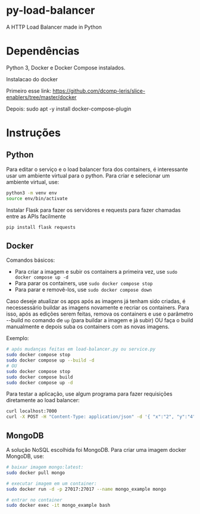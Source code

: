 # py-load-balancer

A HTTP Load Balancer made in Python

# Dependências

Python 3, Docker e Docker Compose instalados.

Instalacao do docker

Primeiro esse link:
https://github.com/dcomp-leris/slice-enablers/tree/master/docker

Depois:
sudo apt -y install docker-compose-plugin

# Instruções

## Python

Para editar o serviço e o load balancer fora dos containers, é interessante usar um ambiente virtual para o python. Para criar e selecionar um ambiente virtual, use:

```bash
python3 -m venv env
source env/bin/activate
```

Instalar Flask para fazer os servidores e requests para fazer chamadas entre as APIs facilmente

```bash
pip install flask requests
```

## Docker

Comandos básicos:

- Para criar a imagem e subir os containers a primeira vez, use `sudo docker compose up -d`
- Para parar os containers, use `sudo docker compose stop`
- Para parar e removê-los, use `sudo docker compose down`

Caso deseje atualizar os apps após as imagens já tenham sido criadas, é necessessário buildar as imagens novamente e recriar os containers. Para isso, após as edições serem feitas, remova os containers e use o parâmetro --build no comando de `up` (para buildar a imagem e já subir) OU faça o build manualmente e depois suba os containers com as novas imagens.

Exemplo:

```bash
# após mudanças feitas em load-balancer.py ou service.py
sudo docker compose stop
sudo docker compose up --build -d
# OU
sudo docker compose stop
sudo docker compose build
sudo docker compose up -d
```

Para testar a aplicação, use algum programa para fazer requisições diretamente ao load balancer:

```bash
curl localhost:7000
curl -X POST -H "Content-Type: application/json" -d '{ "x":"2", "y":"4"}' http://localhost:7000/power
```

## MongoDB

A solução NoSQL escolhida foi MongoDB. Para criar uma imagem docker MongoDB, use:

```bash
# baixar imagem mongo:latest:
sudo docker pull mongo

# executar imagem em um container:
sudo docker run -d -p 27017:27017 --name mongo_example mongo

# entrar no container
sudo docker exec -it mongo_example bash
```
